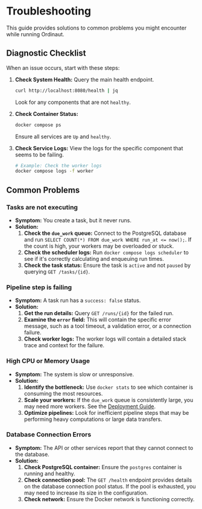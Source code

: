 # Troubleshooting

This guide provides solutions to common problems you might encounter while running Ordinaut.

## Diagnostic Checklist

When an issue occurs, start with these steps:

1.  **Check System Health:** Query the main health endpoint.
    ```bash
    curl http://localhost:8080/health | jq
    ```
    Look for any components that are not `healthy`.

2.  **Check Container Status:**
    ```bash
    docker compose ps
    ```
    Ensure all services are `Up` and `healthy`.

3.  **Check Service Logs:** View the logs for the specific component that seems to be failing.
    ```bash
    # Example: Check the worker logs
    docker compose logs -f worker
    ```

## Common Problems

### Tasks are not executing

- **Symptom:** You create a task, but it never runs.
- **Solution:**
    1.  **Check the `due_work` queue:** Connect to the PostgreSQL database and run `SELECT COUNT(*) FROM due_work WHERE run_at <= now();`. If the count is high, your workers may be overloaded or stuck.
    2.  **Check the scheduler logs:** Run `docker compose logs scheduler` to see if it's correctly calculating and enqueuing run times.
    3.  **Check the task status:** Ensure the task is `active` and not `paused` by querying `GET /tasks/{id}`.

### Pipeline step is failing

- **Symptom:** A task run has a `success: false` status.
- **Solution:**
    1.  **Get the run details:** Query `GET /runs/{id}` for the failed run.
    2.  **Examine the `error` field:** This will contain the specific error message, such as a tool timeout, a validation error, or a connection failure.
    3.  **Check worker logs:** The worker logs will contain a detailed stack trace and context for the failure.

### High CPU or Memory Usage

- **Symptom:** The system is slow or unresponsive.
- **Solution:**
    1.  **Identify the bottleneck:** Use `docker stats` to see which container is consuming the most resources.
    2.  **Scale your workers:** If the `due_work` queue is consistently large, you may need more workers. See the [Deployment Guide](deployment.md).
    3.  **Optimize pipelines:** Look for inefficient pipeline steps that may be performing heavy computations or large data transfers.

### Database Connection Errors

- **Symptom:** The API or other services report that they cannot connect to the database.
- **Solution:**
    1.  **Check PostgreSQL container:** Ensure the `postgres` container is running and healthy.
    2.  **Check connection pool:** The `GET /health` endpoint provides details on the database connection pool status. If the pool is exhausted, you may need to increase its size in the configuration.
    3.  **Check network:** Ensure the Docker network is functioning correctly.
